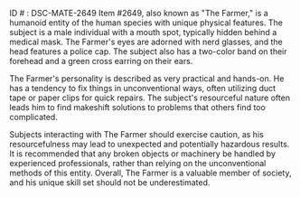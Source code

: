 ID # : DSC-MATE-2649
Item #2649, also known as "The Farmer," is a humanoid entity of the human species with unique physical features. The subject is a male individual with a mouth spot, typically hidden behind a medical mask. The Farmer's eyes are adorned with nerd glasses, and the head features a police cap. The subject also has a two-color band on their forehead and a green cross earring on their ears. 

The Farmer's personality is described as very practical and hands-on. He has a tendency to fix things in unconventional ways, often utilizing duct tape or paper clips for quick repairs. The subject's resourceful nature often leads him to find makeshift solutions to problems that others find too complicated. 

Subjects interacting with The Farmer should exercise caution, as his resourcefulness may lead to unexpected and potentially hazardous results. It is recommended that any broken objects or machinery be handled by experienced professionals, rather than relying on the unconventional methods of this entity. Overall, The Farmer is a valuable member of society, and his unique skill set should not be underestimated.